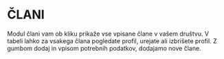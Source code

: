 # ČLANI

Modul člani vam ob kliku prikaže vse vpisane člane v vašem društvu. V tabeli lahko za vsakega člana pogledate profil, urejate ali izbrišete profil. Z gumbom dodaj in vpisom potrebnih podatkov, dodajamo nove člane.

